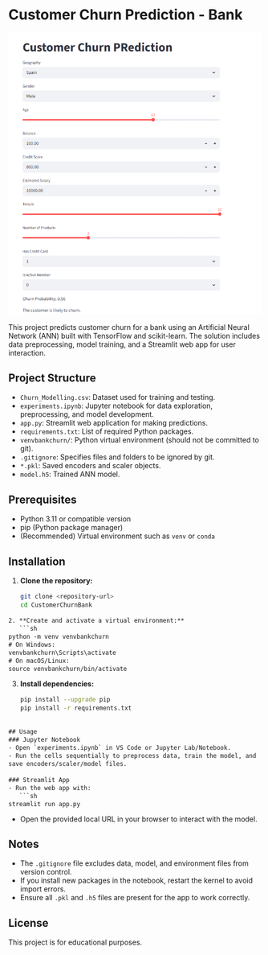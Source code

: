 # Customer Churn Prediction - Bank

![Sample Output](image/output.png)

This project predicts customer churn for a bank using an Artificial Neural Network (ANN) built with TensorFlow and scikit-learn. The solution includes data preprocessing, model training, and a Streamlit web app for user interaction.

## Project Structure

- `Churn_Modelling.csv`: Dataset used for training and testing.
- `experiments.ipynb`: Jupyter notebook for data exploration, preprocessing, and model development.
- `app.py`: Streamlit web application for making predictions.
- `requirements.txt`: List of required Python packages.
- `venvbankchurn/`: Python virtual environment (should not be committed to git).
- `.gitignore`: Specifies files and folders to be ignored by git.
- `*.pkl`: Saved encoders and scaler objects.
- `model.h5`: Trained ANN model.

## Prerequisites

- Python 3.11 or compatible version
- pip (Python package manager)
- (Recommended) Virtual environment such as `venv` or `conda`

## Installation

1. **Clone the repository:**
   ```sh
   git clone <repository-url>
   cd CustomerChurnBank
   ```

````
2. **Create and activate a virtual environment:**
   ```sh
python -m venv venvbankchurn
# On Windows:
venvbankchurn\Scripts\activate
# On macOS/Linux:
source venvbankchurn/bin/activate
````

3. **Install dependencies:**
   ```sh
   pip install --upgrade pip
   pip install -r requirements.txt
   ```

````

## Usage
### Jupyter Notebook
- Open `experiments.ipynb` in VS Code or Jupyter Lab/Notebook.
- Run the cells sequentially to preprocess data, train the model, and save encoders/scaler/model files.

### Streamlit App
- Run the web app with:
   ```sh
streamlit run app.py
````

- Open the provided local URL in your browser to interact with the model.

## Notes

- The `.gitignore` file excludes data, model, and environment files from version control.
- If you install new packages in the notebook, restart the kernel to avoid import errors.
- Ensure all `.pkl` and `.h5` files are present for the app to work correctly.

## License

This project is for educational purposes.
